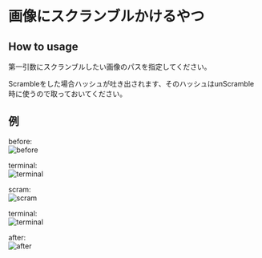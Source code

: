 # 画像にスクランブルかけるやつ

How to usage
--------
第一引数にスクランブルしたい画像のパスを指定してください。

Scrambleをした場合ハッシュが吐き出されます、そのハッシュはunScramble時に使うので取っておいてください。

例
--------
before:   
![before](http://imgur.com/AYDPaC2.png)   

terminal:   
![terminal](http://imgur.com/dM0EZ9C.png)   

scram:   
![scram](http://imgur.com/iX8bc7D.png)   

terminal:   
![terminal](http://imgur.com/jOE5rgu.png)   

after:   
![after](http://imgur.com/7503I08.png)   
